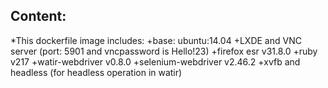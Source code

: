 ## Content:
*This dockerfile image includes:
 +base:  ubuntu:14.04
 +LXDE and VNC server (port: 5901 and vncpassword is Hello!23)
 +firefox esr v31.8.0 
 +ruby v217
 +watir-webdriver v0.8.0
 +selenium-webdriver v2.46.2
 +xvfb and headless (for headless operation in watir)


